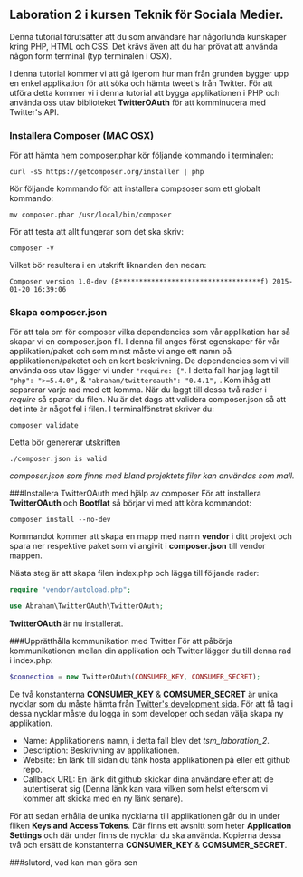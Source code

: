 Laboration 2 i kursen Teknik för Sociala Medier.
--------
Denna tutorial förutsätter att du som användare har någorlunda kunskaper kring PHP, HTML och CSS. Det krävs även att du har prövat att använda någon form terminal (typ terminalen i OSX).

I denna tutorial kommer vi att gå igenom hur man från grunden bygger upp en enkel applikation för att söka och hämta tweet's från Twitter. För att utföra detta kommer vi i denna tutorial att bygga applikationen i PHP och använda oss utav biblioteket **TwitterOAuth** för att komminucera med Twitter's API.


### Installera Composer (MAC OSX)
För att hämta hem composer.phar kör följande kommando i terminalen:
```
curl -sS https://getcomposer.org/installer | php
```

Kör följande kommando för att installera compsoser som ett globalt kommando:
```
mv composer.phar /usr/local/bin/composer
```

För att testa att allt fungerar som det ska skriv:
```
composer -V
```

Vilket bör resultera i en utskrift liknanden den nedan:
```
Composer version 1.0-dev (8***********************************f) 2015-01-20 16:39:06
```

### Skapa composer.json

För att tala om för composer vilka dependencies som vår applikation har så skapar vi en composer.json fil. I denna fil anges först egenskaper för vår applikation/paket och som minst måste vi ange ett namn på applikationen/paketet och en kort beskrivning. De dependencies som vi vill använda oss utav lägger vi under ``"require: {"``. I detta fall har jag lagt till ``"php": ">=5.4.0",`` & ``"abraham/twitteroauth": "0.4.1",`` . Kom ihåg att separerar varje rad med ett komma. När du laggt till dessa två rader i *require* så sparar du filen. Nu är det dags att validera composer.json så att det inte är något fel i filen. I terminalfönstret skriver du:
```
composer validate
```

Detta bör genererar utskriften 
```
./composer.json is valid
```

*composer.json som finns med bland projektets filer kan användas som mall.*

###Installera TwitterOAuth med hjälp av composer
För att installera **TwitterOAuth** och **Bootflat** så börjar vi med att köra kommandot:
```
composer install --no-dev
```
Kommandot kommer att skapa en mapp med namn **vendor** i ditt projekt och spara ner respektive paket som vi angivit i **composer.json** till vendor mappen.

Nästa steg är att skapa filen index.php och lägga till följande rader:
```PHP
require "vendor/autoload.php";

use Abraham\TwitterOAuth\TwitterOAuth;
```

**TwitterOAuth** är nu installerat.

###Upprätthålla kommunikation med Twitter
För att påbörja kommunikationen mellan din applikation och Twitter lägger du till denna rad i index.php:
```PHP
$connection = new TwitterOAuth(CONSUMER_KEY, CONSUMER_SECRET);
```

De två konstanterna **CONSUMER_KEY** & **COMSUMER_SECRET** är unika nycklar som du måste hämta från [Twitter's development sida](https://apps.twitter.com/). För att få tag i dessa nycklar måste du logga in som developer och sedan välja skapa ny applikation.
*   Name: Applikationens namn, i detta fall blev det *tsm_laboration_2*.
*   Description: Beskrivning av applikationen.
*   Website: En länk till sidan du tänk hosta applikationen på eller ett github repo.
*   Callback URL: En länk dit github skickar dina användare efter att de autentiserat sig (Denna länk kan vara vilken som helst eftersom vi kommer att skicka med en ny länk senare).

För att sedan erhålla de unika nycklarna till applikationen går du in under fliken **Keys and Access Tokens**. Där finns ett avsnitt som heter **Application Settings** och där under finns de nycklar du ska använda. Kopierna dessa två och ersätt de konstanterna **CONSUMER_KEY** & **COMSUMER_SECRET**.





###slutord, vad kan man göra sen 

